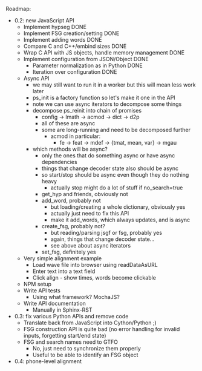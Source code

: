 Roadmap:

- 0.2: new JavaScript API
  - Implement hypseg DONE
  - Implement FSG creation/setting DONE
  - Implement adding words DONE
  - Compare C and C++/embind sizes DONE
  - Wrap C API with JS objects, handle memory management DONE
  - Implement configuration from JSON/Object DONE
	- Parameter normalization as in Python DONE
	- Iteration over configuration DONE
  - Async API
	- we may still want to run it in a worker but this will mean less work later
	- ps_init is a factory function so let's make it one in the API
	- note we can use async iterators to decompose some things
	- decompose ps_reinit into chain of promises
	  - config -> lmath -> acmod -> dict -> d2p
	  - all of these are async
	  - some are long-running and need to be decomposed further
		- acmod in particular:
		  - fe -> feat -> mdef -> {tmat, mean, var} -> mgau
	- which methods will be async?
	  - only the ones that do something async or have async dependencies
	  - things that change decoder state also should be async
	  - so start/stop should be async even though they do nothing heavy
		- actually stop might do a lot of stuff if no_search=true
	  - get_hyp and friends, obviously not
	  - add_word, probably not
		- but loading/creating a whole dictionary, obviously yes
		- actually just need to fix this API
		- make it add_words, which always updates, and is async
	  - create_fsg, probably not?
		- but reading/parsing jsgf or fsg, probably yes
		- again, things that change decoder state...
		- see above about async iterators
	  - set_fsg, definitely yes
  - Very simple alignment example
	- Load wave file into browser using readDataAsURL
	- Enter text into a text field
	- Click align - show times, words become clickable
  - NPM setup
  - Write API tests
	- Using what framework? MochaJS?
  - Write API documentation
	- Manually in Sphinx-RST
- 0.3: fix various Python APIs and remove code
  - Translate back from JavaScript into Cython/Python ;)
  - FSG construction API is quite bad (no error handling for invalid
	inputs, forgetting start/end state)
  - FSG and search names need to GTFO
	- No, just need to synchronize them properly
	- Useful to be able to identify an FSG object
- 0.4: phone-level alignment
